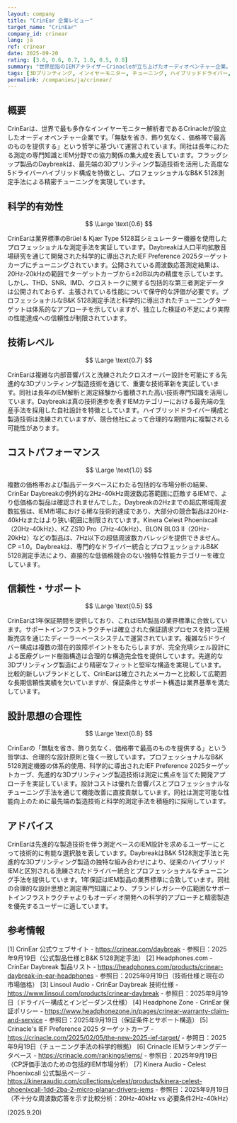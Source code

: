 ```yaml
---
layout: company
title: "CrinEar 企業レビュー"
target_name: "CrinEar"
company_id: crinear
lang: ja
ref: crinear
date: 2025-09-20
rating: [3.6, 0.6, 0.7, 1.0, 0.5, 0.8]
summary: "世界屈指のIEMアナライザーCrinacleが立ち上げたオーディオベンチャー企業。測定に基づくチューニングと合理的な設計思想を掲げ、先進的な製造技術を駆使しています。"
tags: [3Dプリンティング, インイヤーモニター, チューニング, ハイブリッドドライバー, 測定]
permalink: /companies/ja/crinear/
---
```

## 概要

CrinEarは、世界で最も多作なインイヤーモニター解析者であるCrinacleが設立したオーディオベンチャー企業です。「無駄を省き、飾り気なく、価格帯で最高のものを提供する」という哲学に基づいて運営されています。同社は長年にわたる測定の専門知識とIEM分野での協力関係の集大成を表しています。フラッグシップ製品のDaybreakは、最先端の3Dプリンティング製造技術を活用した高度な5ドライバーハイブリッド構成を特徴とし、プロフェッショナルなB&K 5128測定手法による精密チューニングを実現しています。

## 科学的有効性

$$ \Large \text{0.6} $$

CrinEarは業界標準のBrüel & Kjær Type 5128耳シミュレーター機器を使用したプロフェッショナルな測定手法を実証しています。Daybreakは人口平均拡散音場研究を通じて開発された科学的に導出されたIEF Preference 2025ターゲットカーブにチューニングされています。公開されている周波数応答測定結果は、20Hz-20kHzの範囲でターゲットカーブから±2dB以内の精度を示しています。しかし、THD、SNR、IMD、クロストークに関する包括的な第三者測定データは公開されておらず、主張されている性能について保守的な評価が必要です。プロフェッショナルなB&K 5128測定手法と科学的に導出されたチューニングターゲットは体系的なアプローチを示していますが、独立した検証の不足により実際の性能達成への信頼性が制限されています。

## 技術レベル

$$ \Large \text{0.7} $$

CrinEarは複雑な内部音響パスと洗練されたクロスオーバー設計を可能にする先進的な3Dプリンティング製造技術を通じて、重要な技術革新を実証しています。同社は長年のIEM解析と測定経験から蓄積された高い技術専門知識を活用しています。Daybreakは真の技術進歩を表すIEMカテゴリーにおける最先端の生産手法を採用した自社設計を特徴としています。ハイブリッドドライバー構成と製造技術は洗練されていますが、競合他社によって合理的な期間内に複製される可能性があります。

## コストパフォーマンス

$$ \Large \text{1.0} $$

複数の価格帯および製品データベースにわたる包括的な市場分析の結果、CrinEar Daybreakの例外的な2Hz-40kHz周波数応答範囲に匹敵するIEMで、より低価格の製品は確認されませんでした。Daybreakの2Hzまでの超広帯域周波数拡張は、IEM市場における稀な技術的達成であり、大部分の競合製品は20Hz-40kHzまたはより狭い範囲に制限されています。Kinera Celest Phoenixcall（20Hz-40kHz）、KZ ZS10 Pro（7Hz-40kHz）、BLON BL03 II（20Hz-20kHz）などの製品は、7Hz以下の超低周波数カバレッジを提供できません。CP =1.0。Daybreakは、専門的なドライバー統合とプロフェッショナルB&K 5128測定手法により、直接的な低価格競合のない独特な性能カテゴリーを確立しています。

## 信頼性・サポート

$$ \Large \text{0.5} $$

CrinEarは1年保証期間を提供しており、これはIEM製品の業界標準に合致しています。サポートインフラストラクチャは確立された保証請求プロセスを持つ正規販売店を通じたディーラーベースシステムで運営されています。複雑な5ドライバー構成は複数の潜在的故障ポイントをもたらしますが、完全充填シェル設計による医療グレード樹脂構造は合理的な構造完全性を提供しています。先進的な3Dプリンティング製造により精密なフィットと堅牢な構造を実現しています。比較的新しいブランドとして、CrinEarは確立されたメーカーと比較して広範囲な長期信頼性実績を欠いていますが、保証条件とサポート構造は業界基準を満たしています。

## 設計思想の合理性

$$ \Large \text{0.8} $$

CrinEarの「無駄を省き、飾り気なく、価格帯で最高のものを提供する」という哲学は、合理的な設計原則と強く一致しています。プロフェッショナルなB&K 5128測定機器の体系的使用、科学的に導出されたIEF Preference 2025ターゲットカーブ、先進的な3Dプリンティング製造技術は測定に焦点を当てた開発アプローチを実証しています。設計コストは優れた音響パスとプロフェッショナルなチューニング手法を通じて機能改善に直接貢献しています。同社は測定可能な性能向上のために最先端の製造技術と科学的測定手法を積極的に採用しています。

## アドバイス

CrinEarは先進的な製造技術を伴う測定ベースのIEM設計を求めるユーザーにとって技術的に有能な選択肢を表しています。DaybreakはB&K 5128測定手法と先進的な3Dプリンティング製造の独特な組み合わせにより、従来のハイブリッドIEMと区別される洗練されたドライバー統合とプロフェッショナルなチューニング手法を提供しています。1年保証はIEM製品の業界標準に合致しています。同社の合理的な設計思想と測定専門知識により、ブランドレガシーや広範囲なサポートインフラストラクチャよりもオーディオ開発への科学的アプローチと精密製造を優先するユーザーに適しています。

## 参考情報

[1] CrinEar 公式ウェブサイト - https://crinear.com/daybreak - 参照日：2025年9月19日（公式製品仕様とB&K 5128測定手法）
[2] Headphones.com - CrinEar Daybreak 製品リスト - https://headphones.com/products/crinear-daybreak-in-ear-headphones - 参照日：2025年9月19日（技術仕様と現在の市場価格）
[3] Linsoul Audio - CrinEar Daybreak 技術仕様 - https://www.linsoul.com/products/crinear-daybreak - 参照日：2025年9月19日（ドライバー構成とインピーダンス仕様）
[4] Headphone Zone - CrinEar 保証ポリシー - https://www.headphonezone.in/pages/crinear-warranty-claim-and-service - 参照日：2025年9月19日（保証条件とサポート構造）
[5] Crinacle's IEF Preference 2025 ターゲットカーブ - https://crinacle.com/2025/02/05/the-new-2025-ief-target/ - 参照日：2025年9月19日（チューニング手法の科学的根拠）
[6] Crinacle IEMランキングデータベース - https://crinacle.com/rankings/iems/ - 参照日：2025年9月19日（CP評価手法のための包括的IEM市場分析）
[7] Kinera Audio - Celest Phoenixcall 公式製品ページ - https://kineraaudio.com/collections/celest/products/kinera-celest-phoenixcall-1dd-2ba-2-micro-planar-drivers-iems - 参照日：2025年9月19日（不十分な周波数応答を示す比較分析：20Hz-40kHz vs 必要条件2Hz-40kHz）

(2025.9.20)
